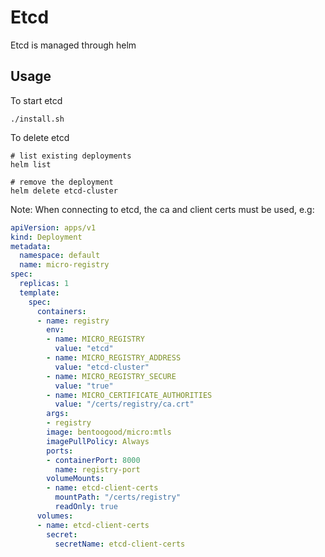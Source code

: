 # Etcd

Etcd is managed through helm

## Usage

To start etcd

```
./install.sh
```

To delete etcd

```
# list existing deployments
helm list

# remove the deployment
helm delete etcd-cluster
```

Note: When connecting to etcd, the ca and client certs must be used, e.g:

```yaml
apiVersion: apps/v1
kind: Deployment
metadata:
  namespace: default
  name: micro-registry
spec:
  replicas: 1
  template:
    spec:
      containers:
      - name: registry
        env:
        - name: MICRO_REGISTRY
          value: "etcd"
        - name: MICRO_REGISTRY_ADDRESS
          value: "etcd-cluster"
        - name: MICRO_REGISTRY_SECURE
          value: "true"
        - name: MICRO_CERTIFICATE_AUTHORITIES
          value: "/certs/registry/ca.crt"
        args:
        - registry
        image: bentoogood/micro:mtls
        imagePullPolicy: Always
        ports:
        - containerPort: 8000
          name: registry-port
        volumeMounts:
        - name: etcd-client-certs
          mountPath: "/certs/registry"
          readOnly: true
      volumes:
      - name: etcd-client-certs
        secret:
          secretName: etcd-client-certs
```